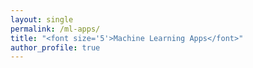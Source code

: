 ```yaml
---
layout: single
permalink: /ml-apps/
title: "<font size='5'>Machine Learning Apps</font>"
author_profile: true
---
```

